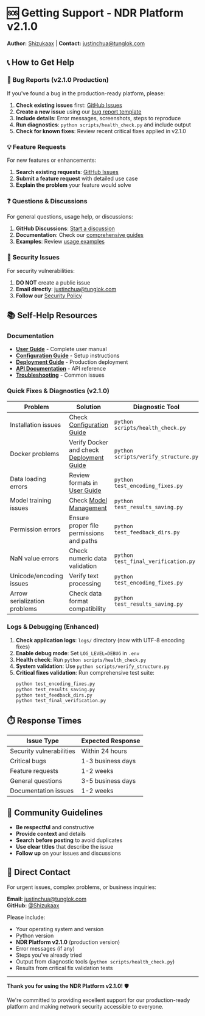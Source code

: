 # 🆘 Getting Support - NDR Platform v2.1.0

**Author:** [Shizukaax](https://github.com/Shizukaax) | **Contact:** justinchua@tunglok.com

## 📞 How to Get Help

### 🐛 **Bug Reports (v2.1.0 Production)**
If you've found a bug in the production-ready platform, please:
1. **Check existing issues** first: [GitHub Issues](https://github.com/Shizukaax/ndr-platform/issues)
2. **Create a new issue** using our [bug report template](https://github.com/Shizukaax/ndr-platform/issues/new)
3. **Include details**: Error messages, screenshots, steps to reproduce
4. **Run diagnostics**: `python scripts/health_check.py` and include output
5. **Check for known fixes**: Review recent critical fixes applied in v2.1.0

### 💡 **Feature Requests**
For new features or enhancements:
1. **Search existing requests**: [GitHub Issues](https://github.com/Shizukaax/ndr-platform/issues?q=is%3Aissue+label%3Aenhancement)
2. **Submit a feature request** with detailed use case
3. **Explain the problem** your feature would solve

### ❓ **Questions & Discussions**
For general questions, usage help, or discussions:
1. **GitHub Discussions**: [Start a discussion](https://github.com/Shizukaax/ndr-platform/discussions)
2. **Documentation**: Check our [comprehensive guides](../guides/)
3. **Examples**: Review [usage examples](../examples/)

### 🚨 **Security Issues**
For security vulnerabilities:
1. **DO NOT** create a public issue
2. **Email directly**: justinchua@tunglok.com
3. **Follow our** [Security Policy](SECURITY.md)

## 📚 **Self-Help Resources**

### **Documentation**
- **[User Guide](../guides/USER_GUIDE.md)** - Complete user manual
- **[Configuration Guide](../guides/CONFIGURATION_GUIDE.md)** - Setup instructions
- **[Deployment Guide](../guides/DEPLOYMENT_GUIDE.md)** - Production deployment
- **[API Documentation](../guides/API_DOCUMENTATION.md)** - API reference
- **[Troubleshooting](../guides/USER_GUIDE.md#troubleshooting)** - Common issues

### **Quick Fixes & Diagnostics (v2.1.0)**
| Problem | Solution | Diagnostic Tool |
|---------|----------|----------------|
| Installation issues | Check [Configuration Guide](../guides/CONFIGURATION_GUIDE.md) | `python scripts/health_check.py` |
| Docker problems | Verify Docker and check [Deployment Guide](../guides/DEPLOYMENT_GUIDE.md) | `python scripts/verify_structure.py` |
| Data loading errors | Review formats in [User Guide](../guides/USER_GUIDE.md) | `python test_encoding_fixes.py` |
| Model training issues | Check [Model Management](../guides/USER_GUIDE.md#model-training) | `python test_results_saving.py` |
| Permission errors | Ensure proper file permissions and paths | `python test_feedback_dirs.py` |
| NaN value errors | Check numeric data validation | `python test_final_verification.py` |
| Unicode/encoding issues | Verify text processing | `python test_encoding_fixes.py` |
| Arrow serialization problems | Check data format compatibility | `python test_results_saving.py` |

### **Logs & Debugging (Enhanced)**
1. **Check application logs**: `logs/` directory (now with UTF-8 encoding fixes)
2. **Enable debug mode**: Set `LOG_LEVEL=DEBUG` in `.env`  
3. **Health check**: Run `python scripts/health_check.py`
4. **System validation**: Use `python scripts/verify_structure.py`
5. **Critical fixes validation**: Run comprehensive test suite:
   ```bash
   python test_encoding_fixes.py
   python test_results_saving.py  
   python test_feedback_dirs.py
   python test_final_verification.py
   ```

## ⏱️ **Response Times**

| Issue Type | Expected Response |
|------------|-------------------|
| Security vulnerabilities | Within 24 hours |
| Critical bugs | 1-3 business days |
| Feature requests | 1-2 weeks |
| General questions | 3-5 business days |
| Documentation issues | 1-2 weeks |

## 🤝 **Community Guidelines**

- **Be respectful** and constructive
- **Provide context** and details
- **Search before posting** to avoid duplicates
- **Use clear titles** that describe the issue
- **Follow up** on your issues and discussions

## 📧 **Direct Contact**

For urgent issues, complex problems, or business inquiries:

**Email:** justinchua@tunglok.com  
**GitHub:** [@Shizukaax](https://github.com/Shizukaax)

Please include:
- Your operating system and version
- Python version  
- **NDR Platform v2.1.0** (production version)
- Error messages (if any)
- Steps you've already tried
- Output from diagnostic tools (`python scripts/health_check.py`)
- Results from critical fix validation tests

---

**Thank you for using the NDR Platform v2.1.0!** 🛡️

We're committed to providing excellent support for our production-ready platform and making network security accessible to everyone.
